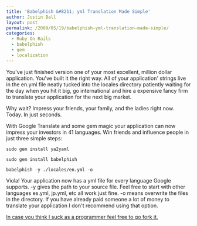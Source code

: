 ```yaml
---
title: 'Babelphish &#8211; yml Translation Made Simple'
author: Justin Ball
layout: post
permalink: /2009/05/19/babelphish-yml-translation-made-simple/
categories:
  - Ruby On Rails
  - babelphish
  - gem
  - localization
---
```

You've just finished version one of your most excellent, million dollar application. You've built it the right way. All of your application' strings live in the en.yml file neatly tucked into the locales directory patiently waiting for the day when you hit it big, go international and hire a expensive fancy firm to translate your application for the next big market.

Why wait? Impress your friends, your family, and the ladies right now. Today. In just seconds.

With Google Translate and some gem magic your application can now impress your investors in 41 languages. Win friends and influence people in just three simple steps:

    sudo gem install ya2yaml

    sudo gem install babelphish

    babelphish -y ./locales/en.yml -o


Viola! Your application now has a yml file for every language Google supports. -y gives the path to your source file. Feel free to start with other languages es.yml, jp.yml, etc all work just fine. -o means overwrite the files in the directory. If you have already paid someone a lot of money to translate your application I don't recommend using that option.

[In case you think I suck as a programmer feel free to go fork it.][1]

 [1]: http://github.com/jbasdf/babelphish/tree/master